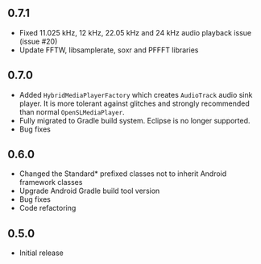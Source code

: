 ## 0.7.1

- Fixed 11.025 kHz, 12 kHz, 22.05 kHz and 24 kHz audio playback issue (issue #20)
- Update FFTW, libsamplerate, soxr and PFFFT libraries


## 0.7.0

- Added `HybridMediaPlayerFactory` which creates `AudioTrack` audio sink player. It is more tolerant against glitches and strongly recommended than normal `OpenSLMediaPlayer`.
- Fully migrated to Gradle build system. Eclipse is no longer supported.
- Bug fixes


## 0.6.0

- Changed the Standard* prefixed classes not to inherit Android framework classes
- Upgrade Android Gradle build tool version
- Bug fixes
- Code refactoring

## 0.5.0

- Initial release
